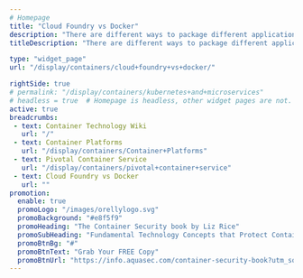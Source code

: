 ```yaml
---
# Homepage
title: "Cloud Foundry vs Docker"
description: "There are different ways to package different applications to deploy and run them in the cloud. Developers can choose in-between Cloud Foundry and Docker. The two models have certain similarities but, there are also significant differences. This page gather resources about the differences between Cloud Foundry and Docker."
titleDescription: "There are different ways to package different applications to deploy and run them in the cloud. Developers can choose in-between Cloud Foundry and Docker. The two models have certain similarities but, there are also significant differences. This page gather resources about the differences between Cloud Foundry and Docker." 

type: "widget_page"
url: "/display/containers/cloud+foundry+vs+docker/" 

rightSide: true 
# permalink: "/display/containers/kubernetes+and+microservices"
# headless = true  # Homepage is headless, other widget pages are not.
active: true
breadcrumbs:
 - text: Container Technology Wiki
   url: "/"
 - text: Container Platforms
   url: "/display/containers/Container+Platforms"
 - text: Pivotal Container Service
   url: "/display/containers/pivotal+container+service"
 - text: Cloud Foundry vs Docker
   url: ""
promotion:
  enable: true
  promoLogo: "/images/orellylogo.svg"
  promoBackground: "#e8f5f9"
  promoHeading: "The Container Security book by Liz Rice"
  promoSubHeading: "Fundamental Technology Concepts that Protect Containerized Applications"
  promoBtnBg: "#"
  promoBtnText: "Grab Your FREE Copy"
  promoBtnUrl: "https://info.aquasec.com/container-security-book?utm_source=wiki"
---
```


